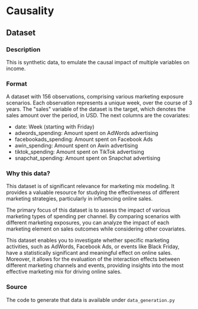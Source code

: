 # Causality
## Dataset
### Description
This is synthetic data, to emulate the causal impact of multiple variables on income.

### Format
A dataset with 156 observations, comprising various marketing exposure scenarios. Each observation represents a unique week, over the course of 3 years. The "sales" variable of the dataset is the target, which denotes the sales amount over the period, in USD. The next columns are the covariates:

- date: Week (starting with Friday)
- adwords_spending: Amount spent on AdWords advertising
- facebookads_spending: Amount spent on Facebook Ads
- awin_spending: Amount spent on Awin advertising
- tiktok_spending: Amount spent on TikTok advertising
- snapchat_spending: Amount spent on Snapchat advertising

### Why this data?
This dataset is of significant relevance for marketing mix modeling. It provides a valuable resource for studying the effectiveness of different marketing strategies, particularly in influencing online sales.

The primary focus of this dataset is to assess the impact of various marketing types of spending per channel. By comparing scenarios with different marketing exposures, you can analyze the impact of each marketing element on sales outcomes while considering other covariates.

This dataset enables you to investigate whether specific marketing activities, such as AdWords, Facebook Ads, or events like Black Friday, have a statistically significant and meaningful effect on online sales. Moreover, it allows for the evaluation of the interaction effects between different marketing channels and events, providing insights into the most effective marketing mix for driving online sales.

### Source
The code to generate that data is available under `data_generation.py`
